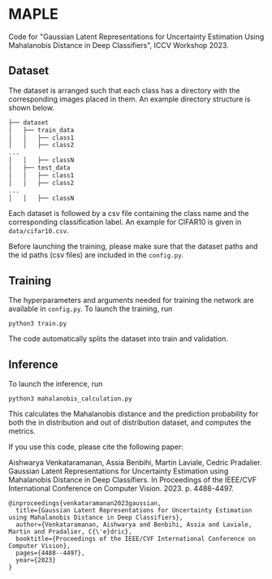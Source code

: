 # MAPLE

Code for "Gaussian Latent Representations for Uncertainty Estimation Using Mahalanobis Distance in Deep Classifiers", ICCV Workshop 2023.
  

## Dataset

The dataset is arranged such that each class has a directory with the corresponding images placed in them. An example directory structure is shown below.

```bash
├── dataset
│   ├── train_data
│   │   ├── class1
│   │   ├── class2
...
│   │   ├── classN
│   ├── test_data
│   │   ├── class1
│   │   ├── class2
...
│   │   ├── classN

```
Each dataset is followed by a csv file containing the class name and the corresponding classification label. An example for CIFAR10 is given in `data/cifar10.csv`.

Before launching the training, please make sure that the dataset paths and the id paths (csv files) are included in the `config.py`. 


## Training

The hyperparameters and arguments needed for training the network are available in `config.py`.
To launch the training, run 
```
python3 train.py
```
The code automatically splits the dataset into train and validation. 

## Inference
To launch the inference, run
```
python3 mahalanobis_calculation.py
```
This calculates the Mahalanobis distance and the prediction probability for both the in distribution and out of distribution dataset, and computes the metrics.

If you use this code, please cite the following paper:

Aishwarya Venkataramanan, Assia Benbihi, Martin Laviale, Cedric Pradalier. Gaussian Latent Representations for Uncertainty Estimation using Mahalanobis Distance in Deep Classifiers. In Proceedings of the IEEE/CVF International Conference on Computer Vision. 2023. p. 4488-4497.

```
@inproceedings{venkataramanan2023gaussian,
  title={Gaussian Latent Representations for Uncertainty Estimation using Mahalanobis Distance in Deep Classifiers},
  author={Venkataramanan, Aishwarya and Benbihi, Assia and Laviale, Martin and Pradalier, C{\'e}dric},
  booktitle={Proceedings of the IEEE/CVF International Conference on Computer Vision},
  pages={4488--4497},
  year={2023}
}
```


